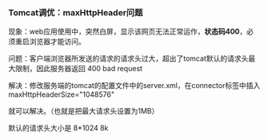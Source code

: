 ### Tomcat调优：maxHttpHeader问题

现象：web应用使用中，突然白屏，显示该网页无法正常运作，**状态码400**，必须重启浏览器才能访问。

问题：客户端浏览器所发送的请求的请求头过大，超出了tomcat默认的请求头最大限制，因此服务器返回 400 bad request

解决：修改服务端的tomcat的配置文件中的server.xml，在connector标签中插入maxHttpHeaderSize="1048576"

就可以解决。（也就是把最大请求头设置为1MB）

默认的请求头大小是 8*1024  8k
